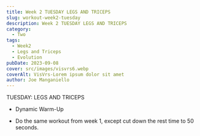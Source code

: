 ```yaml
---
title: Week 2 TUESDAY LEGS AND TRICEPS
slug: workout-week2-tuesday
description: Week 2 TUESDAY LEGS AND TRICEPS
category:
  - Two
tags:
  - Week2
  - Legs and Triceps
  - Evolution  
pubDate: 2023-09-08
cover: src/images/visvrs6.webp
coverAlt: VisVrs-Lorem ipsum dolor sit amet
author: Joe Manganiello
---
```


TUESDAY: LEGS AND TRICEPS

- Dynamic Warm-Up 

- Do the same workout from week 1, except cut down the rest time to 50 seconds.
